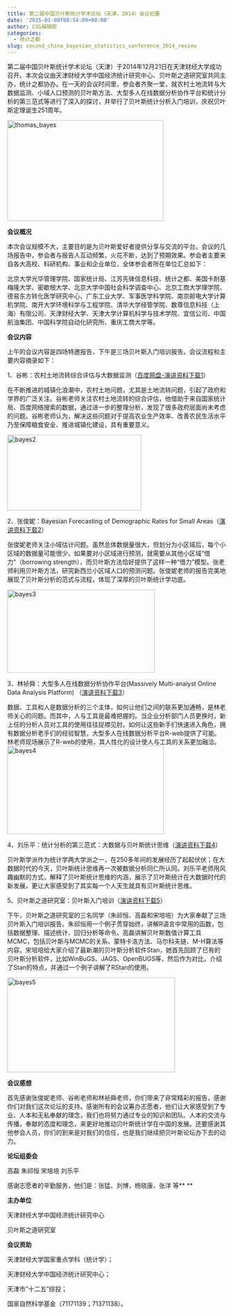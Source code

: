 ```yaml
---
title: 第二届中国贝叶斯统计学术论坛（天津，2014）会议纪要
date: '2015-01-08T08:54:09+00:00'
author: COS编辑部
categories:
  - 统计之都
slug: second_china_bayesian_statistics_conference_2014_review
---
```


第二届中国贝叶斯统计学术论坛（天津）于2014年12月21日在天津财经大学成功召开。本次会议由天津财经大学中国经济统计研究中心、贝叶斯之道研究室共同主办，统计之都协办。在一天的会议时间里，参会者齐聚一堂，就农村土地流转与大数据监测、小域人口预测的贝叶斯方法、大型多人在线数据分析协作平台和统计分析的第三范式等进行了深入的探讨，并举行了贝叶斯统计分析入门培训，庆祝贝叶斯定理诞生251周年。

[<img class="aligncenter size-full wp-image-10581" src="https://cos.name/wp-content/uploads/2015/01/thomas_bayes.jpg" alt="thomas_bayes" width="360" height="232" srcset="https://cos.name/wp-content/uploads/2015/01/thomas_bayes.jpg 360w, https://cos.name/wp-content/uploads/2015/01/thomas_bayes-300x193.jpg 300w" sizes="(max-width: 360px) 100vw, 360px" />](https://cos.name/wp-content/uploads/2015/01/thomas_bayes.jpg)

<!--more-->


  
**会议概况**

本次会议规模不大，主要目的是为贝叶斯爱好者提供分享与交流的平台。会议的几场报告中，参会者与报告人互动频繁，火花不断，达到了预期效果。参会者主要来自各大高校、科研机构、事业和企业单位，全体参会者所在单位汇总如下：

北京大学光华管理学院、国家统计局、江苏先锋信息科技、统计之都、美国卡耐基梅隆大学、密歇根大学、北京大学中国社会科学调查中心、北京工商大学理学院、德易东方转化医学研究中心、广东工业大学、军事医学科学院、南京邮电大学计算机学院、南开大学环境科学与工程学院、清华大学经管学院、数尊信息科技（上海）有限公司、天津财经大学、天津大学计算机科学与技术学院、宜信公司、中国航油集团、中国科学院自动化研究所、重庆工商大学等。

**会议内容**

上午的会议内容是四场特邀报告，下午是三场贝叶斯入门培训报告。会议流程和主要内容摘录如下：

1、谷彬：农村土地流转综合评估与大数据监测（[百度网盘-演讲资料下载1](http://pan.baidu.com/s/1eQpKoyI)）

在不断推进的城镇化浪潮中，农村土地问题，尤其是土地流转问题，引起了政府和学界的广泛关注。谷彬老师关注农村土地流转的综合评估，他借助于来自国家统计局、百度网络搜索的数据，通过进一步的整理分析，发现了很多政府层面尚未考虑的问题。谷彬老师认为，解决这些问题对于提高农业生产效率、改善农民生活水平乃至保障粮食安全、推进城镇化建设，具有重要意义。

[<img class="aligncenter size-full wp-image-10569" src="https://cos.name/wp-content/uploads/2015/01/bayes2.png" alt="bayes2" width="309" height="174" srcset="https://cos.name/wp-content/uploads/2015/01/bayes2.png 309w, https://cos.name/wp-content/uploads/2015/01/bayes2-300x169.png 300w" sizes="(max-width: 309px) 100vw, 309px" />](https://cos.name/wp-content/uploads/2015/01/bayes2.png)

2、张俊妮：Bayesian Forecasting of Demographic Rates for Small Areas（[演讲资料下载2](https://cos.name/wp-content/uploads/2015/01/演讲资料下载2-张俊妮-presentationBayesianStatistics201412.pdf)）

张俊妮老师关注小域估计问题。虽然总体数据量很大，但划分为小区域后，每个小区域的数据量可能很少。如果要对小区域进行预测，就需要从其他小区域“借力”（borrowing strength），而贝叶斯方法恰好提供了这样一种“借力”模型。张老师利用贝叶斯方法，研究新西兰小区域人口的预测问题。张俊妮老师的报告完美地展现了贝叶斯分析的范式与流程，体现了深厚的贝叶斯统计学功底。

[<img class="aligncenter size-full wp-image-10570" src="https://cos.name/wp-content/uploads/2015/01/bayes3.png" alt="bayes3" width="340" height="192" srcset="https://cos.name/wp-content/uploads/2015/01/bayes3.png 340w, https://cos.name/wp-content/uploads/2015/01/bayes3-300x169.png 300w" sizes="(max-width: 340px) 100vw, 340px" />](https://cos.name/wp-content/uploads/2015/01/bayes3.png)

3、林祯舜：大型多人在线数据分析协作平台(Massively Multi-analyst Online Data Analysis Platform) （[演讲资料下载3](https://cos.name/wp-content/uploads/2015/01/演讲资料下载3-林祯舜-R-web-presentation-material_TZ_20141221-林.pdf)）

数据、工具和人是数据分析的三个主体，如何让他们之间的联系更加通畅，是林老师关心的问题。而其中，人与工具是最难把握的。当企业分析部门人员更换时，新上任的分析人员对工具的使用往往捉襟见肘。如何让这些新手们快速进入角色，拥有数据分析老手们的经验智慧，大型多人在线数据分析平台R-web提供了可能。林老师现场展示了R-web的使用，其人性化的设计使人与工具的关系更加融洽。<img class="aligncenter size-full wp-image-10571" src="https://cos.name/wp-content/uploads/2015/01/bayes4.png" alt="bayes4" width="361" height="203" srcset="https://cos.name/wp-content/uploads/2015/01/bayes4.png 361w, https://cos.name/wp-content/uploads/2015/01/bayes4-300x169.png 300w" sizes="(max-width: 361px) 100vw, 361px" />

4、刘乐平：统计分析的第三范式：大数据与贝叶斯统计思维（[演讲资料下载4](https://cos.name/wp-content/uploads/2015/01/演讲资料下载4-刘乐平-统计分析的第三范式-大数据与统计思维.ppt)）

贝叶斯学派作为统计学两大学派之一，在250多年间的发展经历了起起伏伏；在大数据时代的今天，贝叶斯统计思维再一次被数据分析同仁所认同。刘乐平老师用风趣幽默的方式，解释了贝叶斯统计思维的内涵，展示了贝叶斯统计在大数据时代的新发展，更让大家感受到了其实每一个人天生就具有贝叶斯统计思维。

5、贝叶斯之道研究室：贝叶斯入门培训（[演讲资料下载5](https://cos.name/wp-content/uploads/2015/01/演讲资料下载5-培训资料.rar)）

下午，贝叶斯之道研究室的三名同学（朱祁恒、高磊和宋培培）为大家奉献了三场贝叶斯入门培训报告。朱祁恒用一个例子贯穿始终，讲解R语言中常用的函数，包括数据整理、描述统计、回归分析等命令。高磊讲解贝叶斯数值计算工具MCMC，包括贝叶斯与MCMC的关系、蒙特卡洛方法、马尔科夫链、M-H算法等内容。宋培培给大家介绍了最新潮的贝叶斯分析软件Stan，她首先回顾了已有的贝叶斯分析软件，比如WinBuGS、JAGS、OpenBUGS等，然后作为对比，介绍了Stan的特点，并通过一个例子讲解了RStan的使用。

[<img class="aligncenter size-full wp-image-10572" src="https://cos.name/wp-content/uploads/2015/01/bayes5.png" alt="bayes5" width="387" height="218" srcset="https://cos.name/wp-content/uploads/2015/01/bayes5.png 387w, https://cos.name/wp-content/uploads/2015/01/bayes5-300x169.png 300w" sizes="(max-width: 387px) 100vw, 387px" />](https://cos.name/wp-content/uploads/2015/01/bayes5.png)

**会议感想**

首先感谢张俊妮老师、谷彬老师和林祯舜老师，你们带来了非常精彩的报告，感谢你们对我们这次论坛的支持。感谢所有的会议筹办志愿者，他们让大家感受到了专业、人本和无私奉献的理念，我们也将努力通过专业的知识和团队、人本的交流与传播，奉献的态度和理念，来更好地推动贝叶斯统计学在中国的发展。还要感谢其他参会人员，你们的到来是对我们的信任，也是我们继续把贝叶斯论坛办下去的动力。

**论坛组委会**

高磊 朱祁恒 宋培培 刘乐平

感谢志愿者的辛勤服务，他们是：张猛、刘博，杨晓康、张洋 等** **

**主办单位**

天津财经大学中国经济统计研究中心

贝叶斯之道研究室

**会议资助**

天津财经大学国家重点学科（统计学）；

天津财经大学中国经济统计研究中心；

天津市“十二五”综投；

国家自然科学基金（71171139；71371138）。
